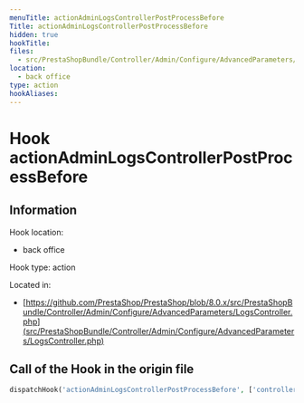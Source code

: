 ```yaml
---
menuTitle: actionAdminLogsControllerPostProcessBefore
Title: actionAdminLogsControllerPostProcessBefore
hidden: true
hookTitle: 
files:
  - src/PrestaShopBundle/Controller/Admin/Configure/AdvancedParameters/LogsController.php
location:
  - back office
type: action
hookAliases:
---
```


# Hook actionAdminLogsControllerPostProcessBefore

## Information

Hook location:
  - back office

Hook type: action

Located in: 
  - [https://github.com/PrestaShop/PrestaShop/blob/8.0.x/src/PrestaShopBundle/Controller/Admin/Configure/AdvancedParameters/LogsController.php](src/PrestaShopBundle/Controller/Admin/Configure/AdvancedParameters/LogsController.php)

## Call of the Hook in the origin file

```php
dispatchHook('actionAdminLogsControllerPostProcessBefore', ['controller' => $this])
```